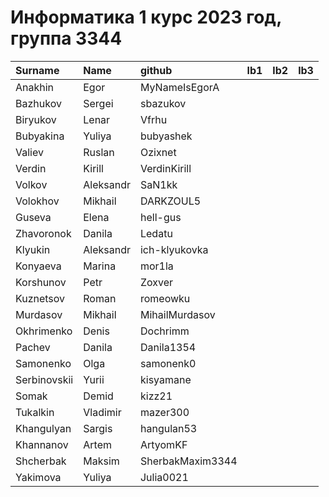 # Информатика 1 курс 2023 год, группа 3344

| Surname      | Name      | github           | lb1   | lb2   | lb3   |
|:-------------|:----------|:-----------------|:------|:------|:------|
| Anakhin      | Egor      | MyNameIsEgorA    |       |       |       |
| Bazhukov     | Sergei    | sbazukov         |       |       |       |
| Biryukov     | Lenar     | Vfrhu            |       |       |       |
| Bubyakina    | Yuliya    | bubyashek        |       |       |       |
| Valiev       | Ruslan    | Ozixnet          |       |       |       |
| Verdin       | Kirill    | VerdinKirill     |       |       |       |
| Volkov       | Aleksandr | SaN1kk           |       |       |       |
| Volokhov     | Mikhail   | DARKZOUL5        |       |       |       |
| Guseva       | Elena     | hell-gus         |       |       |       |
| Zhavoronok   | Danila    | Ledatu           |       |       |       |
| Klyukin      | Aleksandr | ich-klyukovka    |       |       |       |
| Konyaeva     | Marina    | mor1la           |       |       |       |
| Korshunov    | Petr      | Zoxver           |       |       |       |
| Kuznetsov    | Roman     | romeowku         |       |       |       |
| Murdasov     | Mikhail   | MihailMurdasov   |       |       |       |
| Okhrimenko   | Denis     | Dochrimm         |       |       |       |
| Pachev       | Danila    | Danila1354       |       |       |       |
| Samonenko    | Olga      | samonenk0        |       |       |       |
| Serbinovskii | Yurii     | kisyamane        |       |       |       |
| Somak        | Demid     | kizz21           |       |       |       |
| Tukalkin     | Vladimir  | mazer300         |       |       |       |
| Khangulyan   | Sargis    | hangulan53       |       |       |       |
| Khannanov    | Artem     | ArtyomKF         |       |       |       |
| Shcherbak    | Maksim    | SherbakMaxim3344 |       |       |       |
| Yakimova     | Yuliya    | Julia0021        |       |       |       |